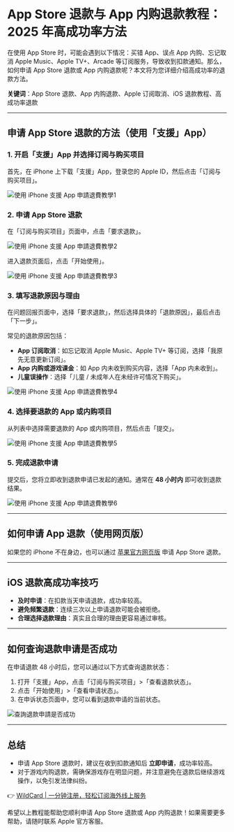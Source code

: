 # App Store 退款与 App 内购退款教程：2025 年高成功率方法

在使用 App Store 时，可能会遇到以下情况：买错 App、误点 App 内购、忘记取消 Apple Music、Apple TV+、Arcade 等订阅服务，导致收到扣款通知。那么，如何申请 App Store 退款或 App 内购退款呢？本文将为您详细介绍高成功率的退款方法。

**关键词**：App Store 退款、App 内购退款、Apple 订阅取消、iOS 退款教程、高成功率退款

---

## 申请 App Store 退款的方法（使用「支援」App）

### 1. 开启「支援」App 并选择订阅与购买项目
首先，在 iPhone 上下载「支援」App，登录您的 Apple ID，然后点击「订阅与购买项目」。

![使用 iPhone 支援 App 申請退費教學1](https://bbtdd.com/img/900092474.webp)

### 2. 申请 App Store 退款
在「订阅与购买项目」页面中，点击「要求退款」。

![使用 iPhone 支援 App 申請退費教學2](https://bbtdd.com/img/0115946839.webp)

进入退款页面后，点击「开始使用」。

![使用 iPhone 支援 App 申請退費教學3](https://bbtdd.com/img/33773329794.webp)

### 3. 填写退款原因与理由
在问题回报页面中，选择「要求退款」，然后选择具体的「退款原因」，最后点击「下一步」。

常见的退款原因包括：
- **App 订阅取消**：如忘记取消 Apple Music、Apple TV+ 等订阅，选择「我原先无意更新订阅」。
- **App 内购或游戏课金**：如 App 内未收到购买内容，选择「App 内未收到」。
- **儿童误操作**：选择「儿童 / 未成年人在未经许可情况下购买」。

![使用 iPhone 支援 App 申請退費教學4](https://bbtdd.com/img/5796481793.webp)

### 4. 选择要退款的 App 或内购项目
从列表中选择需要退款的 App 或内购项目，然后点击「提交」。

![使用 iPhone 支援 App 申請退費教學5](https://bbtdd.com/img/901959837610.webp)

### 5. 完成退款申请
提交后，您将立即收到退款申请已发起的通知。通常在 **48 小时内** 即可收到退款结果。

![使用 iPhone 支援 App 申請退費教學6](https://bbtdd.com/img/7390930149.webp)

---

## 如何申请 App 退款（使用网页版）
如果您的 iPhone 不在身边，也可以通过 [苹果官方网页版](https://mrmad.com.tw/ios-app-refunds) 申请 App Store 退款。

---

## iOS 退款高成功率技巧
- **及时申请**：在扣款当天申请退款，成功率较高。
- **避免频繁退款**：连续三次以上申请退款可能会被拒绝。
- **合理选择退款理由**：真实且合理的理由更容易通过审核。

---

## 如何查询退款申请是否成功
在申请退款 48 小时后，您可以通过以下方式查询退款状态：
1. 打开「支援」App，点击「订阅与购买项目」>「查看退款状态」。
2. 点击「开始使用」>「查看申请状态」。
3. 在申诉状态页面中，您可以看到退款申请的当前状态。

![查詢退款申請是否成功](https://bbtdd.com/img/719248316114875.webp)

---

## 总结
- 申请 App Store 退款时，建议在收到扣款通知后 **立即申请**，成功率较高。
- 对于游戏内购退款，需确保游戏存在明显问题，并注意避免在退款后继续游戏操作，以免引发法律纠纷。

👉 [WildCard | 一分钟注册，轻松订阅海外线上服务](https://bbtdd.com/WildCard)

希望以上教程能帮助您顺利申请 App Store 退款或 App 内购退款！如果需要更多帮助，请随时联系 Apple 官方客服。